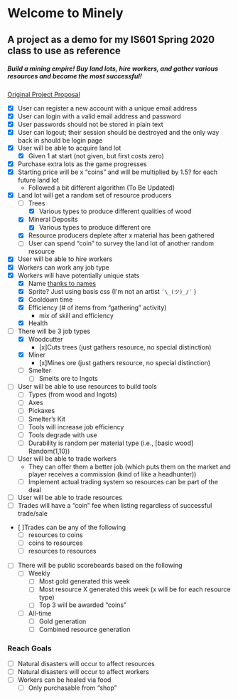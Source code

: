 # Welcome to Minely
## A project as a demo for my IS601 Spring 2020 class to use as reference
##### Build a mining empire! Buy land lots, hire workers, and gather various resources and become the most successful!
[Original Project Proposal](https://docs.google.com/document/d/1A9VVx-3nTT_jgayArqnIGfpveInO3NATv3FmbP_vPUU/edit "Google Doc Link")
- [x] User can register a new account with a unique email address
- [x] User can login with a valid email address and password
- [x] User passwords should not be stored in plain text
- [x] User can logout; their session should be destroyed and the only way back in should be login page
- [x] User will be able to acquire land lot
    - [x] Given 1 at start (not given, but first costs zero)
- [x] Purchase extra lots as the game progresses
- [x] Starting price will be x “coins” and will be multiplied by 1.5? for each future land lot
    - Followed a bit different algorithm (To Be Updated)
- [x] Land lot will get a random set of resource producers
    - [ ] Trees
        - [x] Various types to produce different qualities of wood
    - [x] Mineral Deposits
        - [x] Various types to produce different ore
    - [x] Resource producers deplete after x material has been gathered
    - [ ] User can spend “coin” to survey the land lot of another random resource
- [x] User will be able to hire workers
- [x] Workers can work any job type
- [x] Workers will have potentially unique stats
    - [x] Name [thanks to names](https://pypi.org/project/names/)
    - [x] Sprite? Just using basis css (I'm not an artist `````¯\_(ツ)_/¯````` )
    - [x] Cooldown time
    - [x] Efficiency (# of items from “gathering” activity)
        - mix of skill and efficiency
    - [x] Health
- [ ] There will be 3 job types
    - [x] Woodcutter
        - [x]Cuts trees (just gathers resource, no special distinction)
    - [x] Miner
        - [x]Mines ore (just gathers resource, no special distinction)
    - [ ] Smelter
        - [ ] Smelts ore to Ingots
- [ ] User will be able to use resources to build tools
    - [ ] Types (from wood and Ingots)
    - [ ] Axes
    - [ ] Pickaxes
    - [ ] Smelter’s Kit
    - [ ] Tools will increase job efficiency
    - [ ] Tools degrade with use
    - [ ] Durability is random per material type (i.e., [basic wood] Random(1,10))
- [ ] User will be able to trade workers
    - They can offer them a better job (which puts them on the market and player receives a commission (kind of like a headhunter))
    - [ ] Implement actual trading system so resources can be part of the deal
- [ ] User will be able to trade resources
- [ ] Trades will have a “coin” fee when listing regardless of successful trade/sale
- [ ]Trades can be any of the following
    - [ ] resources to coins
    - [ ] coins to resources
    - [ ] resources to resources
- [ ] There will be public scoreboards based on the following
    - [ ] Weekly
        - [ ] Most gold generated this week
        - [ ] Most resource X generated this week (x will be for each resource type)
        - [ ] Top 3 will be awarded “coins”
    - [ ] All-time
        - [ ] Gold generation
        - [ ] Combined resource generation
### Reach Goals
- [ ] Natural disasters will occur to affect resources
- [ ] Natural disasters will occur to affect workers
- [ ] Workers can be healed via food
    - [ ] Only purchasable from “shop”
